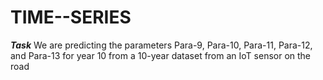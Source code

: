 # TIME--SERIES
**_Task_**
We are predicting the parameters Para-9, Para-10, Para-11, Para-12, and Para-13 for year 10 from a 10-year dataset from an IoT sensor on the road
